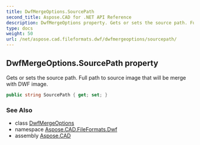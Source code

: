 ```yaml
---
title: DwfMergeOptions.SourcePath
second_title: Aspose.CAD for .NET API Reference
description: DwfMergeOptions property. Gets or sets the source path. Full path to source image that will be merge with DWF image
type: docs
weight: 50
url: /net/aspose.cad.fileformats.dwf/dwfmergeoptions/sourcepath/
---
```

## DwfMergeOptions.SourcePath property

Gets or sets the source path. Full path to source image that will be merge with DWF image.

```csharp
public string SourcePath { get; set; }
```

### See Also

* class [DwfMergeOptions](../)
* namespace [Aspose.CAD.FileFormats.Dwf](../../dwfmergeoptions/)
* assembly [Aspose.CAD](../../../)


